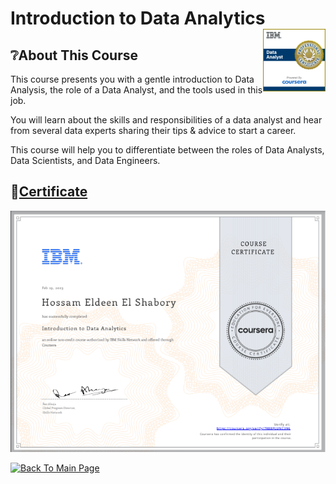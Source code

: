 # Introduction to Data Analytics <img src="../Assets/Professional_Certificate_-_Data_Analyst.png" align="right" width="100" />

## ❔About This Course
This course presents you with a gentle introduction to Data Analysis, the role of a Data Analyst, and the tools used in this job. 

You will learn about the skills and responsibilities of a data analyst and hear from several data experts sharing their tips & advice to start a career. 

This course will help you to differentiate between the roles of Data Analysts, Data Scientists, and Data Engineers. 


## 🔗[Certificate](https://coursera.org/share/02026a80d833f1ee6a2c8b42e07bab95)
![cert](../Assets/01_introduction_to_data_analysis_cert.png)

[![Back To Main Page](https://img.shields.io/badge/Back_To_Main_Page-blue?style=for-the-badge)](https://github.com/hossam-elshabory/IBM-Data-Analyst-Professional)